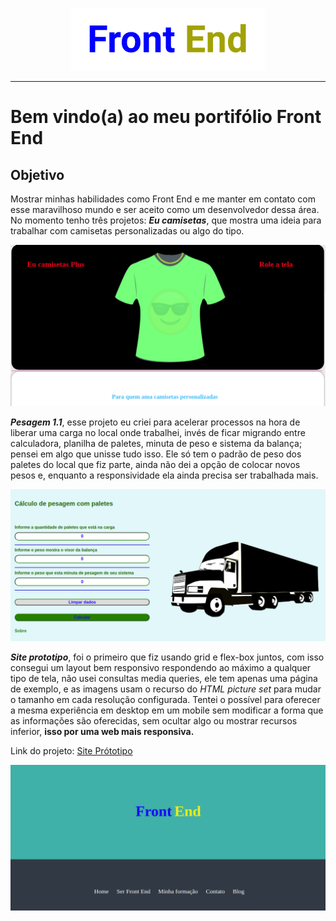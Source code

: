 <p align="center">
  <img src="https://github.com/KelvinLopes/portifolio/blob/master/imgs/frontendtext.png">
</p>

***
# Bem vindo(a) ao meu portifólio Front End

## Objetivo

Mostrar minhas habilidades como Front End e me manter em contato com esse maravilhoso mundo e ser aceito como um desenvolvedor dessa área. No  momento tenho três projetos: 
**_Eu camisetas_**, que mostra uma ideia para trabalhar com camisetas personalizadas ou algo do tipo.

![Tela do projeto eu camisetas](https://github.com/KelvinLopes/portifolio/blob/master/imgs/Projeto-eu-camisetas.png)

**_Pesagem 1.1_**, esse projeto eu criei para acelerar processos na hora de liberar uma carga no local onde trabalhei, invés de ficar migrando entre calculadora, planilha de paletes, minuta de peso e sistema da balança; pensei em algo que unisse tudo isso. Ele só tem o padrão de peso dos paletes do local que fiz parte, ainda não dei a opção de colocar novos pesos e, enquanto a responsividade ela ainda precisa ser trabalhada mais. 

![Tela do projeto Pesagem](https://github.com/KelvinLopes/portifolio/blob/master/imgs/Projeto-pesagem.png)

**_Site prototipo_**, foi o primeiro que fiz usando grid e flex-box juntos, com isso consegui um layout bem responsivo respondendo ao máximo a qualquer tipo de tela, não usei consultas media queries, ele tem apenas uma página de exemplo, e as imagens usam o recurso do _HTML picture set_ para mudar o tamanho em cada resolução configurada. Tentei o possível para oferecer a mesma experiência em desktop em um mobile sem modificar a forma que as informações são oferecidas, sem ocultar algo ou mostrar recursos inferior, **isso por uma web mais responsiva.**

Link do projeto: <a href = "https://site-prototipo.kelvinlopes.repl.co/" target="_blank">Site Prótotipo</a>

![Tela do projeto Site prototipo](https://github.com/KelvinLopes/portifolio/blob/master/imgs/Projeto-site-prototipo.png)

